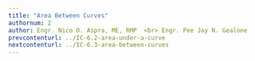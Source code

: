 ```yaml
---
title: "Area Between Curves"
authornum: 2
author: Engr. Nico O. Aspra, ME, RMP  <br> Engr. Pee Jay N. Gealone
prevcontenturl: ../IC-6.2-area-under-a-curve
nextcontenturl: ../IC-6.3-area-between-curves
---
```




